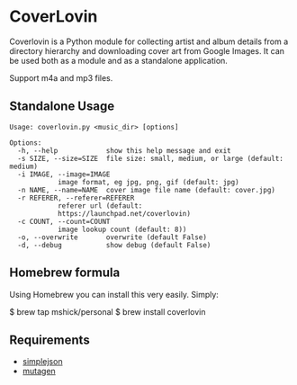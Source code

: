 CoverLovin
==========

Coverlovin is a Python module for collecting artist and album details from a directory hierarchy and downloading cover art from Google Images. It can be used both as a module and as a standalone application.

Support m4a and mp3 files.

Standalone Usage
----------

	Usage: coverlovin.py <music_dir> [options]

	Options:
	  -h, --help            show this help message and exit
	  -s SIZE, --size=SIZE  file size: small, medium, or large (default: medium)
	  -i IMAGE, --image=IMAGE
				image format, eg jpg, png, gif (default: jpg)
	  -n NAME, --name=NAME  cover image file name (default: cover.jpg)
	  -r REFERER, --referer=REFERER
				referer url (default:
				https://launchpad.net/coverlovin)
	  -c COUNT, --count=COUNT
				image lookup count (default: 8))
	  -o, --overwrite       overwrite (default False)
	  -d, --debug           show debug (default False)

Homebrew formula
----------
Using Homebrew you can install this very easily. Simply:

$ brew tap mshick/personal
$ brew install coverlovin

Requirements
----------

* [simplejson](https://pypi.python.org/pypi/simplejson/)
* [mutagen](https://bitbucket.org/lazka/mutagen)
